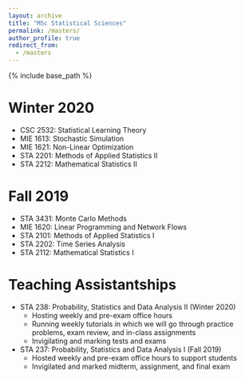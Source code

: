 ```yaml
---
layout: archive
title: "MSc Statistical Sciences"
permalink: /masters/
author_profile: true
redirect_from:
  - /masters
---
```


{% include base_path %}

Winter 2020
======
* CSC 2532: Statistical Learning Theory
* MIE 1613: Stochastic Simulation
* MIE 1621: Non-Linear Optimization
* STA 2201: Methods of Applied Statistics II
* STA 2212: Mathematical Statistics II

Fall 2019
======
* STA 3431: Monte Carlo Methods
* MIE 1620: Linear Programming and Network Flows
* STA 2101: Methods of Applied Statistics I
* STA 2202: Time Series Analysis
* STA 2112: Mathematical Statistics I

Teaching Assistantships
======
* STA 238: Probability, Statistics and Data Analysis II (Winter 2020)
  * Hosting weekly and pre-exam office hours
  * Running weekly tutorials in which we will go through practice problems, exam review, and in-class assignments
  * Invigilating and marking tests and exams
* STA 237: Probability, Statistics and Data Analysis I (Fall 2019)
  * Hosted weekly and pre-exam office hours to support students
  * Invigilated and marked midterm, assignment, and final exam
